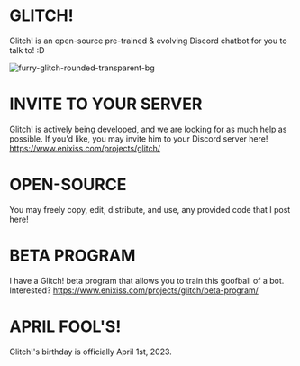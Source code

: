 # GLITCH!
Glitch! is an open-source pre-trained &amp; evolving Discord chatbot for you to talk to! :D

![furry-glitch-rounded-transparent-bg](https://user-images.githubusercontent.com/92692001/229374126-2219148b-878e-4cee-8118-d0c190454ee6.png)


# INVITE TO YOUR SERVER

Glitch! is actively being developed, and we are looking for as much help as possible. If you'd like, you may invite him to your Discord server here! https://www.enixiss.com/projects/glitch/

# OPEN-SOURCE

You may freely copy, edit, distribute, and use, any provided code that I post here!

# BETA PROGRAM

I have a Glitch! beta program that allows you to train this goofball of a bot. Interested?
https://www.enixiss.com/projects/glitch/beta-program/

# APRIL FOOL'S!

Glitch!'s birthday is officially April 1st, 2023. 
